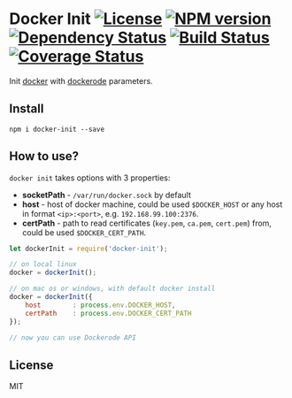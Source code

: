 # Docker Init [![License][LicenseIMGURL]][LicenseURL] [![NPM version][NPMIMGURL]][NPMURL] [![Dependency Status][DependencyStatusIMGURL]][DependencyStatusURL] [![Build Status][BuildStatusIMGURL]][BuildStatusURL] [![Coverage Status][CoverageIMGURL]][CoverageURL]

Init [docker](https://docker.com "Docker") with [dockerode](https://github.com/apocas/dockerode "Dockerode") parameters.

## Install

```
npm i docker-init --save
```

## How to use?
`docker init` takes options with 3 properties:
- **socketPath** - `/var/run/docker.sock` by default
- **host** - host of docker machine, could be used `$DOCKER_HOST` or any host in format `<ip>:<port>`, e.g. `192.168.99.100:2376`.
- **certPath** - path to read certificates (`key.pem`, `ca.pem`, `cert.pem`) from, could be used `$DOCKER_CERT_PATH`.

```js
let dockerInit = require('docker-init');

// on local linux
docker = dockerInit();

// on mac os or windows, with default docker install
docker = dockerInit({
    host        : process.env.DOCKER_HOST,
    certPath    : process.env.DOCKER_CERT_PATH
});

// now you can use Dockerode API
```

## License

MIT

[NPMIMGURL]:                https://img.shields.io/npm/v/docker-init.svg?style=flat
[BuildStatusIMGURL]:        https://img.shields.io/travis/coderaiser/node-docker-init/master.svg?style=flat
[DependencyStatusIMGURL]:   https://img.shields.io/gemnasium/coderaiser/node-docker-init.svg?style=flat
[LicenseIMGURL]:            https://img.shields.io/badge/license-MIT-317BF9.svg?style=flat
[NPMURL]:                   https://npmjs.org/package/docker-init "npm"
[BuildStatusURL]:           https://travis-ci.org/coderaiser/node-docker-init  "Build Status"
[DependencyStatusURL]:      https://gemnasium.com/coderaiser/node-docker-init "Dependency Status"
[LicenseURL]:               https://tldrlegal.com/license/mit-license "MIT License"
[CoverageURL]:              https://coveralls.io/github/coderaiser/node-docker-init?branch=master
[CoverageIMGURL]:           https://coveralls.io/repos/coderaiser/node-docker-init/badge.svg?branch=master&service=github
